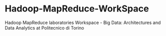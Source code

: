 # Hadoop-MapReduce-WorkSpace
Hadoop MapReduce laboratories Workspace - Big Data: Architectures and Data Analytics at Politecnico di Torino
